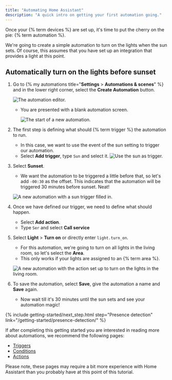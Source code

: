 ```yaml
---
title: "Automating Home Assistant"
description: "A quick intro on getting your first automation going."
---
```


Once your {% term devices %} are set up, it's time to put the cherry on the pie: {% term automation %}.

We're going to create a simple automation to turn on the lights when the sun sets. Of course, this assumes that you have set up an integration that provides a light at this point.

## Automatically turn on the lights before sunset

1. Go to {% my automations title="**Settings** > **Automations & scenes**" %} and in the lower right corner, select the **Create Automation** button.

    ![The automation editor.](/images/getting-started/automation-editor.png)

   - You are presented with a blank automation screen.

     ![The start of a new automation.](/images/getting-started/new-automation.png)

2. The first step is defining what should {% term trigger %} the automation to run.
   - In this case, we want to use the event of the sun setting to trigger our automation.
   - Select **Add trigger**, type `Sun` and select it.
   ![Use the sun as trigger.](/images/getting-started/sun-trigger.png)
3. Select **Sunset**.
   - We want the automation to be triggered a little before that, so let's add `-00:30` as the offset. This indicates that the automation will be triggered 30 minutes before sunset. Neat!

    ![A new automation with a sun trigger filled in.](/images/getting-started/new-trigger.png)

4. Once we have defined our trigger, we need to define what should happen.
   - Select **Add action**.
   - Type `Ser` and select **Call service**
5. Select **Light** > **Turn on** or directly enter `light.turn_on`.
   - For this automation, we're going to turn on all lights in the living room, so let's select the **Area**.
   - This only works if your lights are assigned to an {% term area %}.

   ![A new automation with the action set up to turn on the lights in the living room.](/images/getting-started/action.png)

6. To save the automation, select **Save**, give the automation a name and **Save** again.
   - Now wait till it's 30 minutes until the sun sets and see your automation magic!

{% include getting-started/next_step.html step="Presence detection" link="/getting-started/presence-detection/" %}

If after completing this getting started you are interested in reading more
about automations, we recommend the following pages:

- [Triggers](/docs/automation/trigger/)
- [Conditions](/docs/automation/condition/)
- [Actions](/docs/automation/action/)

Please note, these pages may require a bit more experience with Home Assistant
than you probably have at this point of this tutorial.
